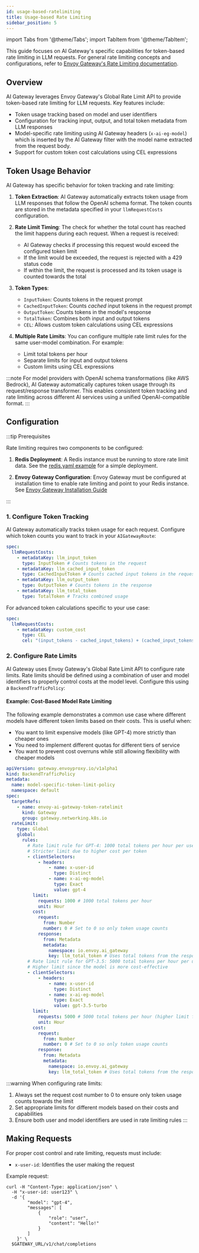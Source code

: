 ```yaml
---
id: usage-based-ratelimiting
title: Usage-based Rate Limiting
sidebar_position: 5
---
```


import Tabs from '@theme/Tabs';
import TabItem from '@theme/TabItem';

This guide focuses on AI Gateway's specific capabilities for token-based rate limiting in LLM requests. For general rate limiting concepts and configurations, refer to [Envoy Gateway's Rate Limiting documentation](https://gateway.envoyproxy.io/docs/tasks/traffic/global-rate-limit/).

## Overview

AI Gateway leverages Envoy Gateway's Global Rate Limit API to provide token-based rate limiting for LLM requests. Key features include:

- Token usage tracking based on model and user identifiers
- Configuration for tracking input, output, and total token metadata from LLM responses
- Model-specific rate limiting using AI Gateway headers (`x-ai-eg-model`) which is inserted by the AI Gateway filter with the model name extracted from the request body.
- Support for custom token cost calculations using CEL expressions

## Token Usage Behavior

AI Gateway has specific behavior for token tracking and rate limiting:

1. **Token Extraction**: AI Gateway automatically extracts token usage from LLM responses that follow the OpenAI schema format. The token counts are stored in the metadata specified in your `llmRequestCosts` configuration.

2. **Rate Limit Timing**: The check for whether the total count has reached the limit happens during each request. When a request is received:
   - AI Gateway checks if processing this request would exceed the configured token limit
   - If the limit would be exceeded, the request is rejected with a 429 status code
   - If within the limit, the request is processed and its token usage is counted towards the total

3. **Token Types**:
   - `InputToken`: Counts tokens in the request prompt
   - `CachedInputToken`: Counts _cached_ input tokens in the request prompt
   - `OutputToken`: Counts tokens in the model's response
   - `TotalToken`: Combines both input and output tokens
   - `CEL`: Allows custom token calculations using CEL expressions

4. **Multiple Rate Limits**: You can configure multiple rate limit rules for the same user-model combination. For example:
   - Limit total tokens per hour
   - Separate limits for input and output tokens
   - Custom limits using CEL expressions

:::note
For model providers with OpenAI schema transformations (like AWS Bedrock), AI Gateway automatically captures token usage through its request/response transformer. This enables consistent token tracking and rate limiting across different AI services using a unified OpenAI-compatible format.
:::

## Configuration

:::tip Prerequisites

Rate limiting requires two components to be configured:

1. **Redis Deployment**: A Redis instance must be running to store rate limit data. See the [redis.yaml example](https://github.com/envoyproxy/ai-gateway/blob/main/examples/token_ratelimit/redis.yaml) for a simple deployment.

2. **Envoy Gateway Configuration**: Envoy Gateway must be configured at installation time to enable rate limiting and point to your Redis instance. See [Envoy Gateway Installation Guide](../../getting-started/prerequisites.md#additional-features-rate-limiting-inferencepool-etc)

:::

### 1. Configure Token Tracking

AI Gateway automatically tracks token usage for each request. Configure which token counts you want to track in your `AIGatewayRoute`:

```yaml
spec:
  llmRequestCosts:
    - metadataKey: llm_input_token
      type: InputToken # Counts tokens in the request
    - metadataKey: llm_cached_input_token
      type: CachedInputToken # Counts cached input tokens in the request prompt
    - metadataKey: llm_output_token
      type: OutputToken # Counts tokens in the response
    - metadataKey: llm_total_token
      type: TotalToken # Tracks combined usage
```

For advanced token calculations specific to your use case:

```yaml
spec:
  llmRequestCosts:
    - metadataKey: custom_cost
      type: CEL
      cel: "(input_tokens - cached_input_tokens) + (cached_input_tokens * 0.1) + output_tokens * 1.5" # Example: Weight cached tokens less and weight output tokens more heavily
```

### 2. Configure Rate Limits

AI Gateway uses Envoy Gateway's Global Rate Limit API to configure rate limits. Rate limits should be defined using a combination of user and model identifiers to properly control costs at the model level. Configure this using a `BackendTrafficPolicy`:

#### Example: Cost-Based Model Rate Limiting

The following example demonstrates a common use case where different models have different token limits based on their costs. This is useful when:

- You want to limit expensive models (like GPT-4) more strictly than cheaper ones
- You need to implement different quotas for different tiers of service
- You want to prevent cost overruns while still allowing flexibility with cheaper models

```yaml
apiVersion: gateway.envoyproxy.io/v1alpha1
kind: BackendTrafficPolicy
metadata:
  name: model-specific-token-limit-policy
  namespace: default
spec:
  targetRefs:
    - name: envoy-ai-gateway-token-ratelimit
      kind: Gateway
      group: gateway.networking.k8s.io
  rateLimit:
    type: Global
    global:
      rules:
        # Rate limit rule for GPT-4: 1000 total tokens per hour per user
        # Stricter limit due to higher cost per token
        - clientSelectors:
            - headers:
                - name: x-user-id
                  type: Distinct
                - name: x-ai-eg-model
                  type: Exact
                  value: gpt-4
          limit:
            requests: 1000 # 1000 total tokens per hour
            unit: Hour
          cost:
            request:
              from: Number
              number: 0 # Set to 0 so only token usage counts
            response:
              from: Metadata
              metadata:
                namespace: io.envoy.ai_gateway
                key: llm_total_token # Uses total tokens from the responses
        # Rate limit rule for GPT-3.5: 5000 total tokens per hour per user
        # Higher limit since the model is more cost-effective
        - clientSelectors:
            - headers:
                - name: x-user-id
                  type: Distinct
                - name: x-ai-eg-model
                  type: Exact
                  value: gpt-3.5-turbo
          limit:
            requests: 5000 # 5000 total tokens per hour (higher limit for less expensive model)
            unit: Hour
          cost:
            request:
              from: Number
              number: 0 # Set to 0 so only token usage counts
            response:
              from: Metadata
              metadata:
                namespace: io.envoy.ai_gateway
                key: llm_total_token # Uses total tokens from the response
```

:::warning
When configuring rate limits:

1. Always set the request cost number to 0 to ensure only token usage counts towards the limit
2. Set appropriate limits for different models based on their costs and capabilities
3. Ensure both user and model identifiers are used in rate limiting rules
   :::

## Making Requests

For proper cost control and rate limiting, requests must include:

- `x-user-id`: Identifies the user making the request

Example request:

```shell
curl -H "Content-Type: application/json" \
  -H "x-user-id: user123" \
  -d '{
        "model": "gpt-4",
        "messages": [
            {
                "role": "user",
                "content": "Hello!"
            }
        ]
    }' \
  $GATEWAY_URL/v1/chat/completions
```
